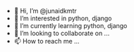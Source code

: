- 👋 Hi, I’m @junaidkmtr
- 👀 I’m interested in python, django
- 🌱 I’m currently learning python, django
- 💞️ I’m looking to collaborate on ...
- 📫 How to reach me ...

<!---
junaidkmtr/junaidkmtr is a ✨ special ✨ repository because its `README.md` (this file) appears on your GitHub profile.
You can click the Preview link to take a look at your changes.
--->
